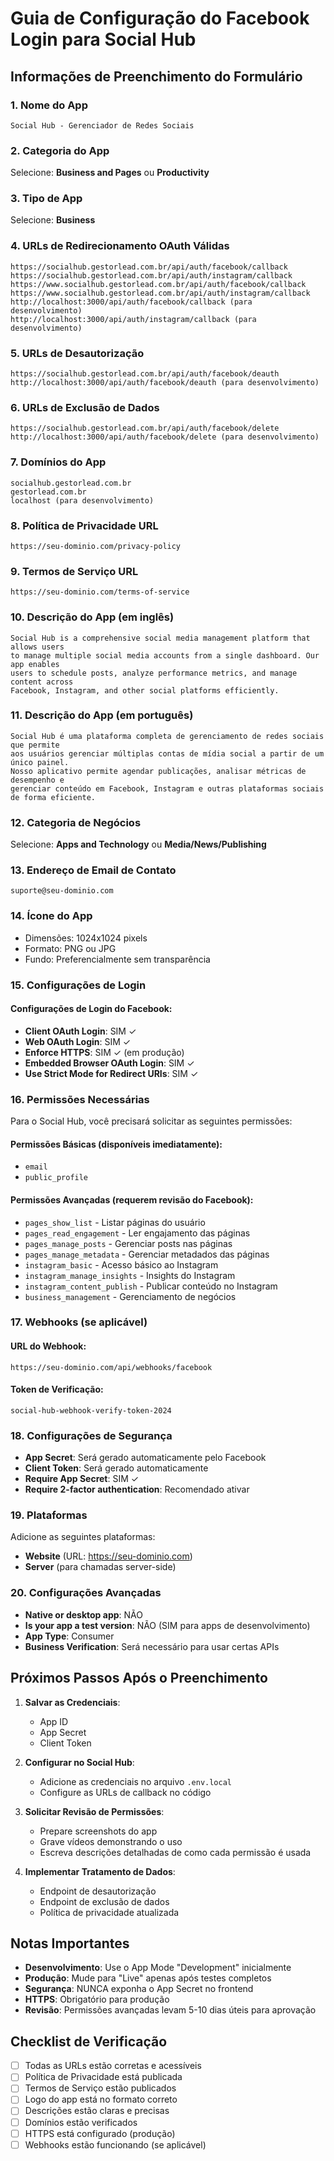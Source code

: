 # Guia de Configuração do Facebook Login para Social Hub

## Informações de Preenchimento do Formulário

### 1. **Nome do App**
```
Social Hub - Gerenciador de Redes Sociais
```

### 2. **Categoria do App**
Selecione: **Business and Pages** ou **Productivity**

### 3. **Tipo de App**
Selecione: **Business**

### 4. **URLs de Redirecionamento OAuth Válidas**
```
https://socialhub.gestorlead.com.br/api/auth/facebook/callback
https://socialhub.gestorlead.com.br/api/auth/instagram/callback
https://www.socialhub.gestorlead.com.br/api/auth/facebook/callback
https://www.socialhub.gestorlead.com.br/api/auth/instagram/callback
http://localhost:3000/api/auth/facebook/callback (para desenvolvimento)
http://localhost:3000/api/auth/instagram/callback (para desenvolvimento)
```

### 5. **URLs de Desautorização**
```
https://socialhub.gestorlead.com.br/api/auth/facebook/deauth
http://localhost:3000/api/auth/facebook/deauth (para desenvolvimento)
```

### 6. **URLs de Exclusão de Dados**
```
https://socialhub.gestorlead.com.br/api/auth/facebook/delete
http://localhost:3000/api/auth/facebook/delete (para desenvolvimento)
```

### 7. **Domínios do App**
```
socialhub.gestorlead.com.br
gestorlead.com.br
localhost (para desenvolvimento)
```

### 8. **Política de Privacidade URL**
```
https://seu-dominio.com/privacy-policy
```

### 9. **Termos de Serviço URL**
```
https://seu-dominio.com/terms-of-service
```

### 10. **Descrição do App** (em inglês)
```
Social Hub is a comprehensive social media management platform that allows users 
to manage multiple social media accounts from a single dashboard. Our app enables 
users to schedule posts, analyze performance metrics, and manage content across 
Facebook, Instagram, and other social platforms efficiently.
```

### 11. **Descrição do App** (em português)
```
Social Hub é uma plataforma completa de gerenciamento de redes sociais que permite 
aos usuários gerenciar múltiplas contas de mídia social a partir de um único painel. 
Nosso aplicativo permite agendar publicações, analisar métricas de desempenho e 
gerenciar conteúdo em Facebook, Instagram e outras plataformas sociais de forma eficiente.
```

### 12. **Categoria de Negócios**
Selecione: **Apps and Technology** ou **Media/News/Publishing**

### 13. **Endereço de Email de Contato**
```
suporte@seu-dominio.com
```

### 14. **Ícone do App**
- Dimensões: 1024x1024 pixels
- Formato: PNG ou JPG
- Fundo: Preferencialmente sem transparência

### 15. **Configurações de Login**

#### Configurações de Login do Facebook:
- **Client OAuth Login**: SIM ✓
- **Web OAuth Login**: SIM ✓
- **Enforce HTTPS**: SIM ✓ (em produção)
- **Embedded Browser OAuth Login**: SIM ✓
- **Use Strict Mode for Redirect URIs**: SIM ✓

### 16. **Permissões Necessárias**

Para o Social Hub, você precisará solicitar as seguintes permissões:

#### Permissões Básicas (disponíveis imediatamente):
- `email`
- `public_profile`

#### Permissões Avançadas (requerem revisão do Facebook):
- `pages_show_list` - Listar páginas do usuário
- `pages_read_engagement` - Ler engajamento das páginas
- `pages_manage_posts` - Gerenciar posts nas páginas
- `pages_manage_metadata` - Gerenciar metadados das páginas
- `instagram_basic` - Acesso básico ao Instagram
- `instagram_manage_insights` - Insights do Instagram
- `instagram_content_publish` - Publicar conteúdo no Instagram
- `business_management` - Gerenciamento de negócios

### 17. **Webhooks (se aplicável)**

#### URL do Webhook:
```
https://seu-dominio.com/api/webhooks/facebook
```

#### Token de Verificação:
```
social-hub-webhook-verify-token-2024
```

### 18. **Configurações de Segurança**

- **App Secret**: Será gerado automaticamente pelo Facebook
- **Client Token**: Será gerado automaticamente
- **Require App Secret**: SIM ✓
- **Require 2-factor authentication**: Recomendado ativar

### 19. **Plataformas**

Adicione as seguintes plataformas:
- **Website** (URL: https://seu-dominio.com)
- **Server** (para chamadas server-side)

### 20. **Configurações Avançadas**

- **Native or desktop app**: NÃO
- **Is your app a test version**: NÃO (SIM para apps de desenvolvimento)
- **App Type**: Consumer
- **Business Verification**: Será necessário para usar certas APIs

## Próximos Passos Após o Preenchimento

1. **Salvar as Credenciais**:
   - App ID
   - App Secret
   - Client Token

2. **Configurar no Social Hub**:
   - Adicione as credenciais no arquivo `.env.local`
   - Configure as URLs de callback no código

3. **Solicitar Revisão de Permissões**:
   - Prepare screenshots do app
   - Grave vídeos demonstrando o uso
   - Escreva descrições detalhadas de como cada permissão é usada

4. **Implementar Tratamento de Dados**:
   - Endpoint de desautorização
   - Endpoint de exclusão de dados
   - Política de privacidade atualizada

## Notas Importantes

- **Desenvolvimento**: Use o App Mode "Development" inicialmente
- **Produção**: Mude para "Live" apenas após testes completos
- **Segurança**: NUNCA exponha o App Secret no frontend
- **HTTPS**: Obrigatório para produção
- **Revisão**: Permissões avançadas levam 5-10 dias úteis para aprovação

## Checklist de Verificação

- [ ] Todas as URLs estão corretas e acessíveis
- [ ] Política de Privacidade está publicada
- [ ] Termos de Serviço estão publicados
- [ ] Logo do app está no formato correto
- [ ] Descrições estão claras e precisas
- [ ] Domínios estão verificados
- [ ] HTTPS está configurado (produção)
- [ ] Webhooks estão funcionando (se aplicável)